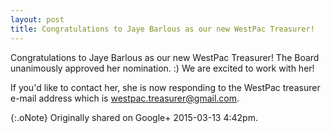 ```yaml
---
layout: post
title: Congratulations to Jaye Barlous as our new WestPac Treasurer!
---
```


Congratulations to Jaye Barlous as our new WestPac Treasurer! The Board unanimously approved her nomination. :) We are excited to work with her!

If you'd like to contact her, she is now responding to the WestPac treasurer e-mail address which is [westpac.treasurer@gmail.com](mailto:westpac.treasurer@gmail.com).

{:.oNote} Originally shared on Google+ 2015-03-13 4:42pm.
